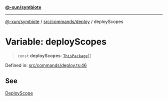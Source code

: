 [**@-xun/symbiote**](../../../../README.md)

***

[@-xun/symbiote](../../../../README.md) / [src/commands/deploy](../README.md) / deployScopes

# Variable: deployScopes

> `const` **deployScopes**: [`ThisPackage`](../../../configure/enumerations/ThisPackageGlobalScope.md#thispackage)[]

Defined in: [src/commands/deploy.ts:46](https://github.com/Xunnamius/symbiote/blob/97e44b70bbc4b25fd28c3641586a9d18f95d8540/src/commands/deploy.ts#L46)

## See

[DeployScope](../../../configure/enumerations/ThisPackageGlobalScope.md)
